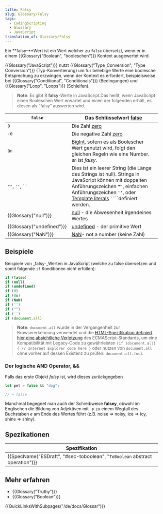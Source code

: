 ```yaml
---
title: Falsy
slug: Glossary/Falsy
tags:
  - CodingScripting
  - Glossary
  - JavaScript
translation_of: Glossary/Falsy
---
```

Ein **falsy-**Wert ist ein Wert welcher zu `false` übersetzt, wenn er in einem {{Glossary("Boolean", "booleschen")}} Kontext ausgewertet wird.

{{Glossary("JavaScript")}} nutzt {{Glossary("Type_Conversion", "Type Conversion")}} (Typ-Konvertierung) um für beliebige Werte eine boolesche Entsprechung zu erzwingen, wenn der Kontext es erfordert, beispielsweise bei {{Glossary("Conditional", "Conditionals")}} (Bedingungen) und {{Glossary("Loop", "Loops")}} (Schleifen).

> **Note:** Es gibt 8 **falsy**-Werte in JavaScript.Das heißt, wenn JavaScript einen Booleschen Wert erwartet und einen der folgenden erhält, es diesen als “falsy” auswerten wird.

| `false`                          | Das Schlüsselwort [false](/de/docs/Web/JavaScript/Reference/Lexical_grammar#Reservierte_zukünftige_Schlüsselworte)                                                                                                                                                                    |
| -------------------------------- | ------------------------------------------------------------------------------------------------------------------------------------------------------------------------------------------------------------------------------------------------------------------------------------- |
| `0`                              | Die Zahl [zero](/de/docs/Web/JavaScript/Datenstrukturen#Number_Datentyp)                                                                                                                                                                                                              |
| `-0`                             | Die negative Zahl [zero](/de/docs/Web/JavaScript/Datenstrukturen#Number_Datentyp)                                                                                                                                                                                                     |
| `0n`                             | [BigInt](/de/docs/Web/JavaScript/Reference/Global_Objects/BigInt), sofern es als Boolescher Wert genutzt wird, folgt den gleichen Regeln wie eine Number. `0n` ist _falsy_.                                                                                                           |
| `""`, `''`, ` `` `               | Dies ist ein leerer String (die Länge des Strings ist null). Strings in JavaScript können mit doppelten Anführungszeichen **`""`**, einfachen Anführungszeichen **`''`**, oder [Template literals](/de/docs/Web/JavaScript/Reference/template_strings) **` `` `**``definiert werden. |
| {{Glossary("null")}}     | [null](/de/docs/Web/JavaScript/Reference/Global_Objects/null) - die Abwesenheit irgendeines Wertes                                                                                                                                                                                    |
| {{Glossary("undefined")}} | [undefined](/de/docs/Web/JavaScript/Reference/Global_Objects/undefined) - der primitive Wert                                                                                                                                                                                          |
| {{Glossary("NaN")}}         | [NaN](/de/docs/Web/JavaScript/Reference/Global_Objects/NaN)- not a number (keine Zahl)                                                                                                                                                                                               |

## Beispiele

Beispiele von \_falsy-\_Werten in JavaScript (welche zu false übersetzen und somit folgende `if` Konditionen nicht erfüllen):

```js
if (false)
if (null)
if (undefined)
if (0)
if (0n)
if (NaN)
if ('')
if ("")
if (``)
if (document.all)
```

> **Note:** `document.all` wurde in der Vergangenheit zur Browsererkennung verwendet und die [HTML-Spezifikation definiert hier eine absichtliche Verletzung](http://www.whatwg.org/specs/web-apps/current-work/multipage/obsolete.html#dom-document-all) des ECMAScript-Standards, um eine Kompatibilität mit Legacy-Code zu gewährleisten `(if (document.all) { // Internet Explorer code here }` oder nutzen von `document.all` ohne vorher auf dessen Existenz zu prüfen: `document.all.foo`).

### Der logische AND Operator, &&

Falls das erste Objekt _falsy_ ist, wird dieses zurückgegeben

```js
let pet = false && "dog";

// ↪ false
```

Manchmal begegnet man auch der Schreibweise **falsey**, obwohl im Englischen die Bildung von Adjektiven mit _-y_ zu einem Wegfall des Buchstaben _e_ am Ende des Wortes führt (z.B. noise => noisy, ice => icy, shine => shiny).

## Spezikationen

| Spezifikation                                                                                                        |
| -------------------------------------------------------------------------------------------------------------------- |
| {{SpecName("ESDraft", "#sec-toboolean", "<code>ToBoolean</code> abstract operation")}} |

## Mehr erfahren

- {{Glossary("Truthy")}}
- {{Glossary("Boolean")}}

{{QuickLinksWithSubpages("/de/docs/Glossar")}}
